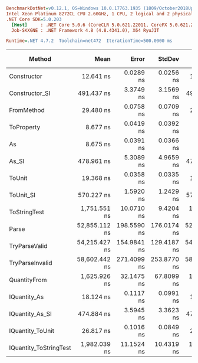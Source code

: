 ``` ini

BenchmarkDotNet=v0.12.1, OS=Windows 10.0.17763.1935 (1809/October2018Update/Redstone5)
Intel Xeon Platinum 8272CL CPU 2.60GHz, 1 CPU, 2 logical and 2 physical cores
.NET Core SDK=5.0.203
  [Host]     : .NET Core 5.0.6 (CoreCLR 5.0.621.22011, CoreFX 5.0.621.22011), X64 RyuJIT
  Job-SKXGNE : .NET Framework 4.8 (4.8.4341.0), X64 RyuJIT

Runtime=.NET 4.7.2  Toolchain=net472  IterationTime=500.0000 ms  

```
|                 Method |          Mean |       Error |      StdDev |        Median |  Gen 0 |  Gen 1 | Gen 2 | Allocated |
|----------------------- |--------------:|------------:|------------:|--------------:|-------:|-------:|------:|----------:|
|            Constructor |     12.641 ns |   0.0289 ns |   0.0256 ns |     12.642 ns |      - |      - |     - |         - |
|         Constructor_SI |    491.437 ns |   3.3749 ns |   3.1569 ns |    492.054 ns | 0.0294 |      - |     - |     201 B |
|             FromMethod |     29.480 ns |   0.0758 ns |   0.0709 ns |     29.501 ns |      - |      - |     - |         - |
|             ToProperty |      8.677 ns |   0.0419 ns |   0.0392 ns |      8.669 ns |      - |      - |     - |         - |
|                     As |      8.675 ns |   0.0391 ns |   0.0366 ns |      8.674 ns |      - |      - |     - |         - |
|                  As_SI |    478.961 ns |   5.3089 ns |   4.9659 ns |    478.369 ns | 0.0299 |      - |     - |     201 B |
|                 ToUnit |     19.368 ns |   0.0358 ns |   0.0335 ns |     19.376 ns |      - |      - |     - |         - |
|              ToUnit_SI |    570.227 ns |   1.5920 ns |   1.2429 ns |    570.591 ns | 0.0285 |      - |     - |     201 B |
|           ToStringTest |  1,751.551 ns |  10.0710 ns |   9.4204 ns |  1,751.924 ns | 0.1898 |      - |     - |    1244 B |
|                  Parse | 52,855.112 ns | 198.5590 ns | 176.0174 ns | 52,809.649 ns | 8.3770 | 0.3141 |     - |   54376 B |
|          TryParseValid | 54,215.427 ns | 154.9841 ns | 129.4187 ns | 54,253.718 ns | 8.4089 | 0.3276 |     - |   54352 B |
|        TryParseInvalid | 58,602.442 ns | 271.4099 ns | 253.8770 ns | 58,577.142 ns | 8.3226 | 0.3517 |     - |   53895 B |
|           QuantityFrom |  1,625.926 ns |  32.1475 ns |  67.8099 ns |  1,600.000 ns |      - |      - |     - |    8192 B |
|           IQuantity_As |     18.124 ns |   0.1117 ns |   0.0991 ns |     18.129 ns | 0.0037 |      - |     - |      24 B |
|        IQuantity_As_SI |    474.884 ns |   3.5945 ns |   3.3623 ns |    473.148 ns | 0.0297 |      - |     - |     201 B |
|       IQuantity_ToUnit |     26.817 ns |   0.1016 ns |   0.0849 ns |     26.785 ns | 0.0088 |      - |     - |      56 B |
| IQuantity_ToStringTest |  1,982.039 ns |  11.1524 ns |  10.4319 ns |  1,981.357 ns | 0.1894 |      - |     - |    1244 B |
